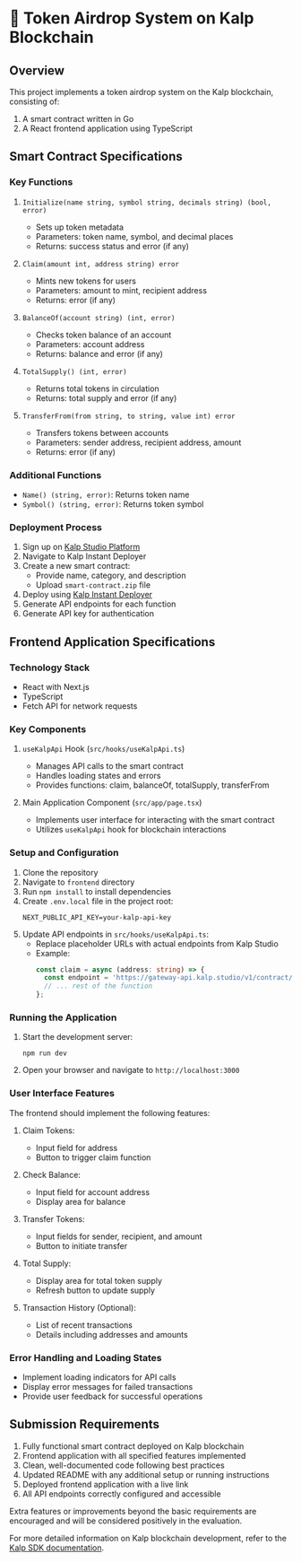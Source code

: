 # 🚀 Token Airdrop System on Kalp Blockchain

## Overview

This project implements a token airdrop system on the Kalp blockchain, consisting of:

1. A smart contract written in Go
2. A React frontend application using TypeScript

## Smart Contract Specifications

### Key Functions

1. `Initialize(name string, symbol string, decimals string) (bool, error)`
   - Sets up token metadata
   - Parameters: token name, symbol, and decimal places
   - Returns: success status and error (if any)

2. `Claim(amount int, address string) error`
   - Mints new tokens for users
   - Parameters: amount to mint, recipient address
   - Returns: error (if any)

3. `BalanceOf(account string) (int, error)`
   - Checks token balance of an account
   - Parameters: account address
   - Returns: balance and error (if any)

4. `TotalSupply() (int, error)`
   - Returns total tokens in circulation
   - Returns: total supply and error (if any)

5. `TransferFrom(from string, to string, value int) error`
   - Transfers tokens between accounts
   - Parameters: sender address, recipient address, amount
   - Returns: error (if any)

### Additional Functions

- `Name() (string, error)`: Returns token name
- `Symbol() (string, error)`: Returns token symbol

### Deployment Process

1. Sign up on [Kalp Studio Platform](https://doc.kalp.studio/Getting-started/Onboarding/How-to-Sign-Up-and-Log-In-to-Kalp-Studio-Platform/)
2. Navigate to Kalp Instant Deployer
3. Create a new smart contract:
   - Provide name, category, and description
   - Upload `smart-contract.zip` file
4. Deploy using [Kalp Instant Deployer](https://doc.kalp.studio/Dev-documentation/Kalp-DLT/Smart-Contract-Write-Test-Deploy-Interact/Deploy-the-smart-contract/)
5. Generate API endpoints for each function
6. Generate API key for authentication

## Frontend Application Specifications

### Technology Stack

- React with Next.js
- TypeScript
- Fetch API for network requests

### Key Components

1. `useKalpApi` Hook (`src/hooks/useKalpApi.ts`)
   - Manages API calls to the smart contract
   - Handles loading states and errors
   - Provides functions: claim, balanceOf, totalSupply, transferFrom

2. Main Application Component (`src/app/page.tsx`)
   - Implements user interface for interacting with the smart contract
   - Utilizes `useKalpApi` hook for blockchain interactions

### Setup and Configuration

1. Clone the repository
2. Navigate to `frontend` directory
3. Run `npm install` to install dependencies
4. Create `.env.local` file in the project root:
   ```
   NEXT_PUBLIC_API_KEY=your-kalp-api-key
   ```
5. Update API endpoints in `src/hooks/useKalpApi.ts`:
   - Replace placeholder URLs with actual endpoints from Kalp Studio
   - Example:
     ```typescript
     const claim = async (address: string) => {
       const endpoint = 'https://gateway-api.kalp.studio/v1/contract/kalp/invoke/YourContractID/Claim';
       // ... rest of the function
     };
     ```

### Running the Application

1. Start the development server:
   ```
   npm run dev
   ```
2. Open your browser and navigate to `http://localhost:3000`

### User Interface Features

The frontend should implement the following features:

1. Claim Tokens:
   - Input field for address
   - Button to trigger claim function

2. Check Balance:
   - Input field for account address
   - Display area for balance

3. Transfer Tokens:
   - Input fields for sender, recipient, and amount
   - Button to initiate transfer

4. Total Supply:
   - Display area for total token supply
   - Refresh button to update supply

5. Transaction History (Optional):
   - List of recent transactions
   - Details including addresses and amounts

### Error Handling and Loading States

- Implement loading indicators for API calls
- Display error messages for failed transactions
- Provide user feedback for successful operations

## Submission Requirements

1. Fully functional smart contract deployed on Kalp blockchain
2. Frontend application with all specified features implemented
3. Clean, well-documented code following best practices
4. Updated README with any additional setup or running instructions
5. Deployed frontend application with a live link
6. All API endpoints correctly configured and accessible

Extra features or improvements beyond the basic requirements are encouraged and will be considered positively in the evaluation.

For more detailed information on Kalp blockchain development, refer to the [Kalp SDK documentation](https://docs.kalp.studio/).
